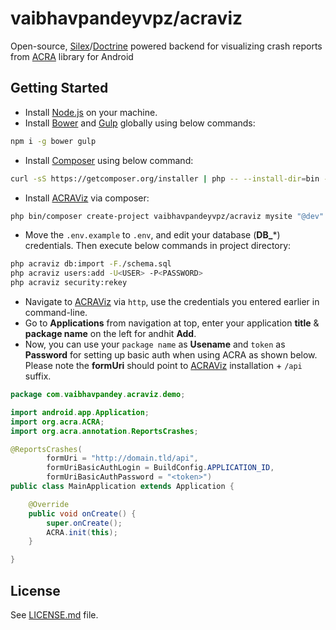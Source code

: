 # vaibhavpandeyvpz/acraviz
Open-source, [Silex](http://silex.sensiolabs.org/)/[Doctrine](http://www.doctrine-project.org/) powered backend for visualizing crash reports from [ACRA](http://www.acra.ch/) library for Android

Getting Started
------
- Install [Node.js](https://nodejs.org/en/) on your machine.
- Install [Bower](http://bower.io/) and [Gulp](http://gulpjs.com/) globally using below commands:
```bash
npm i -g bower gulp
```
- Install [Composer](https://getcomposer.org/) using below command:
```bash
curl -sS https://getcomposer.org/installer | php -- --install-dir=bin --filename=composer
```
- Install [ACRAViz](https://github.com/vaibhavpandeyvpz/acraviz) via composer:
```bash
php bin/composer create-project vaibhavpandeyvpz/acraviz mysite "@dev"
```
- Move the ```.env.example``` to ```.env```, and edit your database (**DB_***) credentials. Then execute below commands in project directory:
```bash
php acraviz db:import -F./schema.sql
php acraviz users:add -U<USER> -P<PASSWORD>
php acraviz security:rekey
```
- Navigate to [ACRAViz](https://github.com/vaibhavpandeyvpz/acraviz) via ```http```, use the credentials you entered earlier in command-line.
- Go to **Applications** from navigation at top, enter your application **title** & **package name** on the left for andhit **Add**.
- Now, you can use your ```package name``` as **Usename** and ```token``` as **Password** for setting up basic auth when using ACRA as shown below. Please note the **formUri** should point to [ACRAViz](https://github.com/vaibhavpandeyvpz/acraviz) installation + ```/api``` suffix.
```java
package com.vaibhavpandey.acraviz.demo;

import android.app.Application;
import org.acra.ACRA;
import org.acra.annotation.ReportsCrashes;

@ReportsCrashes(
        formUri = "http://domain.tld/api",
        formUriBasicAuthLogin = BuildConfig.APPLICATION_ID,
        formUriBasicAuthPassword = "<token>")
public class MainApplication extends Application {

    @Override
    public void onCreate() {
        super.onCreate();
        ACRA.init(this);
    }

}
```
License
------
See [LICENSE.md](https://github.com/vaibhavpandeyvpz/frameworx/blob/2.x/LICENSE.md) file.
